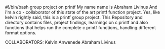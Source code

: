 #!/bin/bash
group project on printf
My name name is Abraham Livinus And i'm a co - collaborator of this state of the art printf function project.
Yes, like kelvin rightly said, this is a printf group project.
This Repository and directory contains files, project findings, learnings on c printf and also
functions that helps run the complete c printf functions, handling different format options.

COLLABORATORS:
	Kelvin Anwenede
	Abraham Livinus
